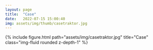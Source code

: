 ```yaml
---
layout: page
title:  "Case"
date:   2022-07-15 15:00:40
img: assets/img/thumb/casetraktor.jpg
---
```



<div class="row">
    <div class="col-sm mt-3 mt-md-0">
        {% include figure.html path="assets/img/casetraktor.jpg" title="Case" class="img-fluid rounded z-depth-1" %}
    </div>
</div>
